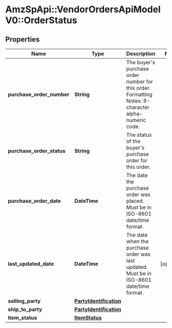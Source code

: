 # AmzSpApi::VendorOrdersApiModelV0::OrderStatus

## Properties
Name | Type | Description | Notes
------------ | ------------- | ------------- | -------------
**purchase_order_number** | **String** | The buyer&#x27;s purchase order number for this order. Formatting Notes: 8-character alpha-numeric code. | 
**purchase_order_status** | **String** | The status of the buyer&#x27;s purchase order for this order. | 
**purchase_order_date** | **DateTime** | The date the purchase order was placed. Must be in ISO-8601 date/time format. | 
**last_updated_date** | **DateTime** | The date when the purchase order was last updated. Must be in ISO-8601 date/time format. | [optional] 
**selling_party** | [**PartyIdentification**](PartyIdentification.md) |  | 
**ship_to_party** | [**PartyIdentification**](PartyIdentification.md) |  | 
**item_status** | [**ItemStatus**](ItemStatus.md) |  | 

